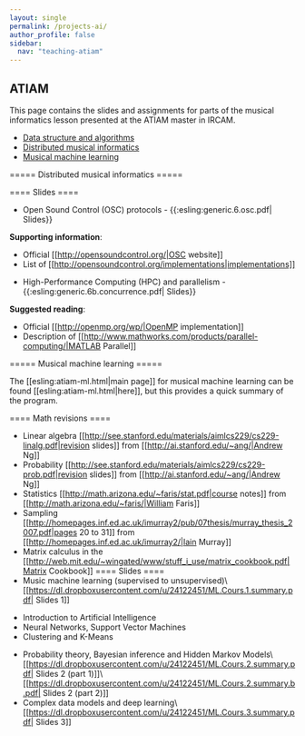 ```yaml
---
layout: single
permalink: /projects-ai/
author_profile: false
sidebar:
  nav: "teaching-atiam"
---
```


## ATIAM

This page contains the slides and assignments for parts of the musical informatics lesson presented at the ATIAM master in IRCAM.

  * [Data structure and algorithms](/atiam-fundamentals/)
  * [Distributed musical informatics](/atiam-distributed/)
  * [Musical machine learning](/atiam-ml/)

===== Distributed musical informatics =====

==== Slides ====

  * Open Sound Control (OSC) protocols - {{:esling:generic.6.osc.pdf| Slides}}

**Supporting information**:
  - Official [[http://opensoundcontrol.org/|OSC website]]
  - List of [[http://opensoundcontrol.org/implementations|implementations]]

  * High-Performance Computing (HPC) and parallelism - {{:esling:generic.6b.concurrence.pdf| Slides}}

**Suggested reading**:
  - Official [[http://openmp.org/wp/|OpenMP implementation]]
  - Description of [[http://www.mathworks.com/products/parallel-computing/|MATLAB Parallel]]

===== Musical machine learning =====

The [[esling:atiam-ml.html|main page]] for musical machine learning can be found [[esling:atiam-ml.html|here]], but this provides a quick summary of the program.

==== Math revisions ====

  * Linear algebra [[http://see.stanford.edu/materials/aimlcs229/cs229-linalg.pdf|revision slides]] from [[http://ai.stanford.edu/~ang/|Andrew Ng]]
  * Probability [[http://see.stanford.edu/materials/aimlcs229/cs229-prob.pdf|revision slides]] from [[http://ai.stanford.edu/~ang/|Andrew Ng]]
  * Statistics [[http://math.arizona.edu/~faris/stat.pdf|course notes]] from [[http://math.arizona.edu/~faris/|William Faris]]
  * Sampling [[http://homepages.inf.ed.ac.uk/imurray2/pub/07thesis/murray_thesis_2007.pdf|pages 20 to 31]] from [[http://homepages.inf.ed.ac.uk/imurray2/|Iain Murray]]
  * Matrix calculus in the [[http://web.mit.edu/~wingated/www/stuff_i_use/matrix_cookbook.pdf|Matrix Cookbook]]
==== Slides ====
  * Music machine learning (supervised to unsupervised)\\
[[https://dl.dropboxusercontent.com/u/24122451/ML.Cours.1.summary.pdf| Slides 1]]
  - Introduction to Artificial Intelligence
  - Neural Networks, Support Vector Machines
  - Clustering and K-Means
  * Probability theory, Bayesian inference and Hidden Markov Models\\
[[https://dl.dropboxusercontent.com/u/24122451/ML.Cours.2.summary.pdf| Slides 2 (part 1)]]\\
[[https://dl.dropboxusercontent.com/u/24122451/ML.Cours.2.summary.b.pdf| Slides 2 (part 2)]]
  * Complex data models and deep learning\\
[[https://dl.dropboxusercontent.com/u/24122451/ML.Cours.3.summary.pdf| Slides 3]]
